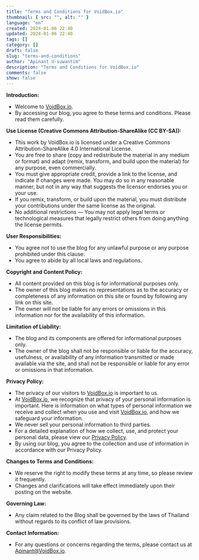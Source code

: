 ```yaml
---
title: "Terms and Conditions for VoidBox.io"
thumbnail: { src: "", alt: "" }
language: "en"
created: 2024-01-06 22:40
updated: 2024-01-06 22:40
tags: []
category: []
draft: false
slug: "terms-and-conditions"
author: "Apinant U-suwantim"
description: "Terms and Conditions for VoidBox.io"
comments: false
show: false
---
```


**Introduction:**

- Welcome to [VoidBox.io](/).
- By accessing our blog, you agree to these terms and conditions. Please read them carefully.

**Use License (Creative Commons Attribution-ShareAlike (CC BY-SA)):**

- This work by VoidBox.io is licensed under a Creative Commons Attribution-ShareAlike 4.0 International License.
- You are free to share (copy and redistribute the material in any medium or format) and adapt (remix, transform, and build upon the material) for any purpose, even commercially.
- You must give appropriate credit, provide a link to the license, and indicate if changes were made. You may do so in any reasonable manner, but not in any way that suggests the licensor endorses you or your use.
- If you remix, transform, or build upon the material, you must distribute your contributions under the same license as the original.
- No additional restrictions — You may not apply legal terms or technological measures that legally restrict others from doing anything the license permits.

**User Responsibilities:**

- You agree not to use the blog for any unlawful purpose or any purpose prohibited under this clause.
- You agree to abide by all local laws and regulations.

**Copyright and Content Policy:**

- All content provided on this blog is for informational purposes only.
- The owner of this blog makes no representations as to the accuracy or completeness of any information on this site or found by following any link on this site.
- The owner will not be liable for any errors or omissions in this information nor for the availability of this information.

**Limitation of Liability:**

- The blog and its components are offered for informational purposes only.
- The owner of the blog shall not be responsible or liable for the accuracy, usefulness, or availability of any information transmitted or made available via the site, and shall not be responsible or liable for any error or omissions in that information.

**Privacy Policy:**

- The privacy of our visitors to [VoidBox.io](/) is important to us.
- At [VoidBox.io](/), we recognize that privacy of your personal information is important. Here is information on what types of personal information we receive and collect when you use and visit [VoidBox.io](VoidBox.io), and how we safeguard your information.
- We never sell your personal information to third parties.
- For a detailed explanation of how we collect, use, and protect your personal data, please view our [Privacy Policy](VoidBox.io).
- By using our blog, you agree to the collection and use of information in accordance with our Privacy Policy.

**Changes to Terms and Conditions:**

- We reserve the right to modify these terms at any time, so please review it frequently.
- Changes and clarifications will take effect immediately upon their posting on the website.

**Governing Law:**

- Any claim related to the Blog shall be governed by the laws of Thailand without regards to its conflict of law provisions.

**Contact Information:**

- For any questions or concerns regarding the terms, please contact us at <Apinant@VoidBox.io>.

